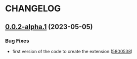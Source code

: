 # CHANGELOG

## [0.0.2-alpha.1](https://github.com/datagone/vscode-stryker-mutator/compare/v0.0.1...v0.0.2-alpha.1) (2023-05-05)


### Bug Fixes

* first version of the code to create the extension ([5800538](https://github.com/datagone/vscode-stryker-mutator/commit/5800538a2be7246b794525fe6de75e27e0673c02))
